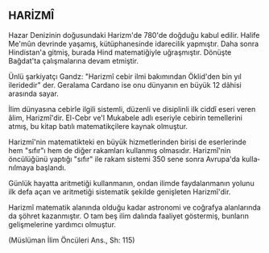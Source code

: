 ## HARİZMÎ

Hazar Denizinin doğusundaki Harizm'de 780'de doğ­duğu kabul edilir. Halife Me'mûn devrinde yaşamış, kü­tüphanesinde idarecilik yapmıştır. Daha sonra Hindis­tan'a gitmiş, burada Hind matematiğiyle uğraşmıştır. Dönüşte Bağdat'ta çalışmalarına devam etmiştir.

Ünlü şarkiyatçı Gandz: "Harizmî cebir ilmi bakımın­dan Öklid'den bin yıl ileridedir" der. Geralama Cardano ise onu dünyanın en büyük 12 dâhisi arasında sayar.

İlim dünyasına cebirle ilgili sistemli, düzenli ve disip­linli ilk ciddî eseri veren âlim, Harizmî'dir. El-Cebr ve'l Mukabele adlı eseriyle cebirin temellerini atmış, bu ki­tap batılı matematikçilere kaynak olmuştur.

Harizmî'nin matematikteki en büyük hizmetlerinden birisi de eserlerinde hem "sıfır"ı hem de diğer rakamları kullanmış olmasıdır. Harizmî'nin öncülüğünü yaptığı "sıfır" ile rakam sistemi 350 sene sonra Avrupa'da kulla­nılmaya başlandı.

Günlük hayatta aritmetiği kullanmanın, ondan ilimde faydalanmanın yolunu ilk defa açan ve aritmetiği siste­matik şekilde genişleten Harizmî'dir.

Harizmî matematik alanında olduğu kadar astronomi ve coğrafya alanlarında da şöhret kazanmıştır. O tam beş ilim dalında faaliyet göstermiş, bunların gelişmelerine yardımcı olmuştur.

(Müslüman İlim Öncüleri Ans., Sh: 115)
